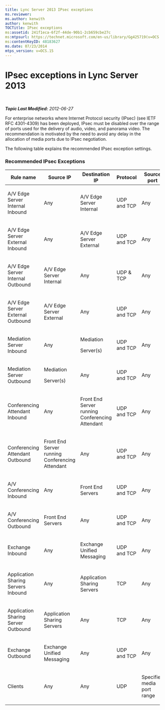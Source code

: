 ```yaml
---
title: Lync Server 2013 IPsec exceptions
ms.reviewer: 
ms.author: kenwith
author: kenwith
TOCTitle: IPsec exceptions
ms:assetid: 241f1eca-6f2f-44de-90b1-2cb659cbe27c
ms:mtpsurl: https://technet.microsoft.com/en-us/library/Gg425719(v=OCS.15)
ms:contentKeyID: 48183627
ms.date: 07/23/2014
mtps_version: v=OCS.15
---
```


<div data-xmlns="http://www.w3.org/1999/xhtml">

<div class="topic" data-xmlns="http://www.w3.org/1999/xhtml" data-msxsl="urn:schemas-microsoft-com:xslt" data-cs="http://msdn.microsoft.com/en-us/">

<div data-asp="http://msdn2.microsoft.com/asp">

# IPsec exceptions in Lync Server 2013

</div>

<div id="mainSection">

<div id="mainBody">

<span> </span>

_**Topic Last Modified:** 2012-06-27_

For enterprise networks where Internet Protocol security (IPsec) (see IETF RFC 4301-4309) has been deployed, IPsec must be disabled over the range of ports used for the delivery of audio, video, and panorama video. The recommendation is motivated by the need to avoid any delay in the allocation of media ports due to IPsec negotiation.

The following table explains the recommended IPsec exception settings.

### Recommended IPsec Exceptions

<table style="width:100%;">
<colgroup>
<col style="width: 14%" />
<col style="width: 14%" />
<col style="width: 14%" />
<col style="width: 14%" />
<col style="width: 14%" />
<col style="width: 14%" />
<col style="width: 14%" />
</colgroup>
<thead>
<tr class="header">
<th>Rule name</th>
<th>Source IP</th>
<th>Destination IP</th>
<th>Protocol</th>
<th>Source port</th>
<th>Destination port</th>
<th>Authentication Requirement</th>
</tr>
</thead>
<tbody>
<tr class="odd">
<td><p>A/V Edge Server Internal Inbound</p></td>
<td><p>Any</p></td>
<td><p>A/V Edge Server Internal</p></td>
<td><p>UDP and TCP</p></td>
<td><p>Any</p></td>
<td><p>Any</p></td>
<td><p>Do not authenticate</p></td>
</tr>
<tr class="even">
<td><p>A/V Edge Server External Inbound</p></td>
<td><p>Any</p></td>
<td><p>A/V Edge Server External</p></td>
<td><p>UDP and TCP</p></td>
<td><p>Any</p></td>
<td><p>Any</p></td>
<td><p>Do not authenticate</p></td>
</tr>
<tr class="odd">
<td><p>A/V Edge Server Internal Outbound</p></td>
<td><p>A/V Edge Server Internal</p></td>
<td><p>Any</p></td>
<td><p>UDP &amp; TCP</p></td>
<td><p>Any</p></td>
<td><p>Any</p></td>
<td><p>Do not authenticate</p></td>
</tr>
<tr class="even">
<td><p>A/V Edge Server External Outbound</p></td>
<td><p>A/V Edge Server External</p></td>
<td><p>Any</p></td>
<td><p>UDP and TCP</p></td>
<td><p>Any</p></td>
<td><p>Any</p></td>
<td><p>Do not authenticate</p></td>
</tr>
<tr class="odd">
<td><p>Mediation Server Inbound</p></td>
<td><p>Any</p></td>
<td><p>Mediation</p>
<p>Server(s)</p></td>
<td><p>UDP and TCP</p></td>
<td><p>Any</p></td>
<td><p>Any</p></td>
<td><p>Do not authenticate</p></td>
</tr>
<tr class="even">
<td><p>Mediation Server Outbound</p></td>
<td><p>Mediation</p>
<p>Server(s)</p></td>
<td><p>Any</p></td>
<td><p>UDP and TCP</p></td>
<td><p>Any</p></td>
<td><p>Any</p></td>
<td><p>Do not authenticate</p></td>
</tr>
<tr class="odd">
<td><p>Conferencing Attendant Inbound</p></td>
<td><p>Any</p></td>
<td><p>Front End Server running Conferencing Attendant</p></td>
<td><p>UDP and TCP</p></td>
<td><p>Any</p></td>
<td><p>Any</p></td>
<td><p>Do not authenticate</p></td>
</tr>
<tr class="even">
<td><p>Conferencing Attendant Outbound</p></td>
<td><p>Front End Server running Conferencing Attendant</p></td>
<td><p>Any</p></td>
<td><p>UDP and TCP</p></td>
<td><p>Any</p></td>
<td><p>Any</p></td>
<td><p>Do not authenticate</p></td>
</tr>
<tr class="odd">
<td><p>A/V Conferencing Inbound</p></td>
<td><p>Any</p></td>
<td><p>Front End Servers</p></td>
<td><p>UDP and TCP</p></td>
<td><p>Any</p></td>
<td><p>Any</p></td>
<td><p>Do not authenticate</p></td>
</tr>
<tr class="even">
<td><p>A/V Conferencing Outbound</p></td>
<td><p>Front End Servers</p></td>
<td><p>Any</p></td>
<td><p>UDP and TCP</p></td>
<td><p>Any</p></td>
<td><p>Any</p></td>
<td><p>Do not authenticate</p></td>
</tr>
<tr class="odd">
<td><p>Exchange Inbound</p></td>
<td><p>Any</p></td>
<td><p>Exchange Unified Messaging</p></td>
<td><p>UDP and TCP</p></td>
<td><p>Any</p></td>
<td><p>Any</p></td>
<td><p>Do not authenticate</p></td>
</tr>
<tr class="even">
<td><p>Application Sharing Servers Inbound</p></td>
<td><p>Any</p></td>
<td><p>Application Sharing Servers</p></td>
<td><p>TCP</p></td>
<td><p>Any</p></td>
<td><p>Any</p></td>
<td><p>Do not authenticate</p></td>
</tr>
<tr class="odd">
<td><p>Application Sharing Server Outbound</p></td>
<td><p>Application Sharing Servers</p></td>
<td><p>Any</p></td>
<td><p>TCP</p></td>
<td><p>Any</p></td>
<td><p>Any</p></td>
<td><p>Do not authenticate</p></td>
</tr>
<tr class="even">
<td><p>Exchange Outbound</p></td>
<td><p>Exchange Unified Messaging</p></td>
<td><p>Any</p></td>
<td><p>UDP and TCP</p></td>
<td><p>Any</p></td>
<td><p>Any</p></td>
<td><p>Do not authenticate</p></td>
</tr>
<tr class="odd">
<td><p>Clients</p></td>
<td><p>Any</p></td>
<td><p>Any</p></td>
<td><p>UDP</p></td>
<td><p>Specified media port range</p></td>
<td><p>Any</p></td>
<td><p>Do not authenticate</p></td>
</tr>
</tbody>
</table>


</div>

<span> </span>

</div>

</div>

</div>

